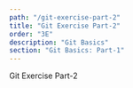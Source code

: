 ```yaml
---
path: "/git-exercise-part-2"
title: "Git Exercise Part-2"
order: "3E"
description: "Git Basics"
section: "Git Basics: Part-1"
---
```


Git Exercise Part-2
